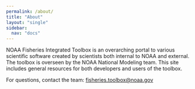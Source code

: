 ```yaml
---
permalink: /about/
title: "About"
layout: "single"
sidebar:
  nav: "docs"
---
```


NOAA Fisheries Integrated Toolbox is an overarching portal to various scientific software created by scientists both internal to NOAA and external.  The toolbox is overseen by the NOAA National Modeling team.  This site includes general resources for both developers and users of the toolbox.

For questions, contact the team: fisheries.toolbox@noaa.gov